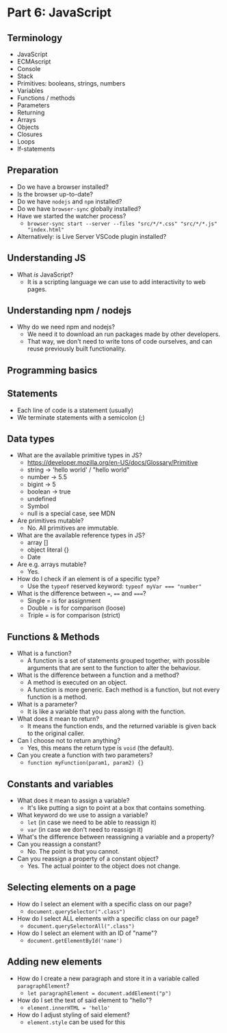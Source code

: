 # Part 6: JavaScript

## Terminology
- JavaScript
- ECMAscript
- Console
- Stack
- Primitives: booleans, strings, numbers
- Variables
- Functions / methods
- Parameters
- Returning
- Arrays
- Objects
- Closures
- Loops
- If-statements

## Preparation
* Do we have a browser installed?
* Is the browser up-to-date?
* Do we have `nodejs` and `npm` installed? 
* Do we have `browser-sync` globally installed?
* Have we started the watcher process?
    * `browser-sync start --server --files "src/*/*.css" "src/*/*.js" "index.html"`
* Alternatively: is Live Server VSCode plugin installed?

## Understanding JS
* What _is_ JavaScript? 
    - It is a scripting language we can use to add interactivity to web pages.

## Understanding npm / nodejs
* Why do we need npm and nodejs?
    - We need it to download an run packages made by other developers.
    - That way, we don't need to write tons of code ourselves, and can reuse previously built functionality.

## Programming basics

## Statements
* Each line of code is a statement (usually)
* We terminate statements with a semicolon (;)

## Data types
* What are the available primitive types in JS?
    - https://developer.mozilla.org/en-US/docs/Glossary/Primitive 
    - string -> 'hello world' / "hello world"
    - number -> 5.5
    - bigint -> 5
    - boolean -> true
    - undefined
    - Symbol
    - null is a special case, see MDN
* Are primitives mutable?
    - No. All primitives are immutable.
* What are the available reference types in JS?
    - array []
    - object literal {}
    - Date
* Are e.g. arrays mutable?
    - Yes.
* How do I check if an element is of a specific type?
    - Use the `typeof` reserved keyword: `typeof myVar === "number"` 
* What is the difference between `=`, `==`  and `===`?
    - Single = is for assignment
    - Double = is for comparison (loose)
    - Triple = is for comparison (strict)

## Functions & Methods
* What is a function?
    - A function is a set of statements grouped together,
     with possible arguments that are sent to the function to alter the behaviour.
* What is the difference between a function and a method?
    - A method is executed on an object.
    - A function is more generic. Each method is a function, but not every function is a method.
* What is a parameter?
    - It is like a variable that you pass along with the function.
* What does it mean to return?
    - It means the function ends, and the returned variable is given back to the original caller.
* Can I choose not to return anything?
    - Yes, this means the return type is `void` (the default).
* Can you create a function with two parameters?
    - `function myFunction(param1, param2) {}` 

## Constants and variables
* What does it mean to assign a variable?
    - It's like putting a sign to point at a box that contains something.
* What keyword do we use to assign a variable?
    - `let` (in case we need to be able to reassign it)
    - `var` (in case we don't need to reassign it) 
* What's the difference between reassigning a variable and a property?
* Can you reassign a constant?
    - No. The point is that you cannot.
* Can you reassign a property of a constant object?
    - Yes. The actual pointer to the object does not change.

## Selecting elements on a page
* How do I select an element with a specific class on our page?
    - `document.querySelector(".class")` 
* How do I select ALL elements with a specific class on our page?
    - `document.querySelectorAll(".class")`  
* How do I select an element with an ID of "name"?
    -  `document.getElementById('name')` 

## Adding new elements
* How do I create a new paragraph and store it in a variable called `paragraphElement`?
    -  `let paragraphElement = document.addElement("p")`
* How do I set the text of said element to "hello"?
    - `element.innerHTML = 'hello'`
* How do I adjust styling of said element?
    - `element.style` can be used for this 